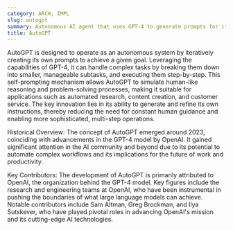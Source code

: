 ```yaml
---
category: ARCH, IMPL
slug: autogpt
summary: Autonomous AI agent that uses GPT-4 to generate prompts for itself, enabling it to complete tasks with minimal human intervention.
title: AutoGPT
---
```


AutoGPT is designed to operate as an autonomous system by iteratively creating its own prompts to achieve a given goal. Leveraging the capabilities of GPT-4, it can handle complex tasks by breaking them down into smaller, manageable subtasks, and executing them step-by-step. This self-prompting mechanism allows AutoGPT to simulate human-like reasoning and problem-solving processes, making it suitable for applications such as automated research, content creation, and customer service. The key innovation lies in its ability to generate and refine its own instructions, thereby reducing the need for constant human guidance and enabling more sophisticated, multi-step operations.

Historical Overview: 
The concept of AutoGPT emerged around 2023, coinciding with advancements in the GPT-4 model by OpenAI. It gained significant attention in the AI community and beyond due to its potential to automate complex workflows and its implications for the future of work and productivity.

Key Contributors: 
The development of AutoGPT is primarily attributed to OpenAI, the organization behind the GPT-4 model. Key figures include the research and engineering teams at OpenAI, who have been instrumental in pushing the boundaries of what large language models can achieve. Notable contributors include Sam Altman, Greg Brockman, and Ilya Sutskever, who have played pivotal roles in advancing OpenAI's mission and its cutting-edge AI technologies.